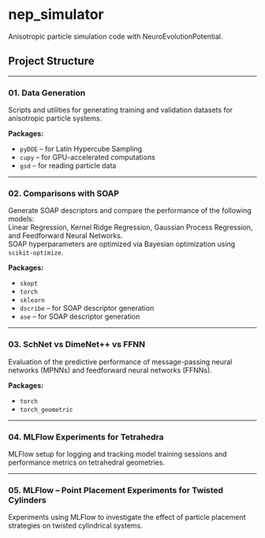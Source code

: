 # nep_simulator

Anisotropic particle simulation code with NeuroEvolutionPotential.

## Project Structure
---

### 01. **Data Generation**  
Scripts and utilities for generating training and validation datasets for anisotropic particle systems.

**Packages:**  
- `pyDOE` – for Latin Hypercube Sampling  
- `cupy` – for GPU-accelerated computations  
- `gsd` – for reading particle data

---

### 02. **Comparisons with SOAP**  
Generate SOAP descriptors and compare the performance of the following models:  
Linear Regression, Kernel Ridge Regression, Gaussian Process Regression, and Feedforward Neural Networks.  
SOAP hyperparameters are optimized via Bayesian optimization using `scikit-optimize`.

**Packages:**  
- `skopt`  
- `torch`  
- `sklearn`  
- `dscribe` – for SOAP descriptor generation  
- `ase` – for SOAP descriptor generation

---

### 03. **SchNet vs DimeNet++ vs FFNN**  
Evaluation of the predictive performance of message-passing neural networks (MPNNs) and feedforward neural networks (FFNNs).

**Packages:**  
- `torch`  
- `torch_geometric`

---

### 04. **MLFlow Experiments for Tetrahedra**  
MLFlow setup for logging and tracking model training sessions and performance metrics on tetrahedral geometries.

---

### 05. **MLFlow – Point Placement Experiments for Twisted Cylinders**  
Experiments using MLFlow to investigate the effect of particle placement strategies on twisted cylindrical systems.

